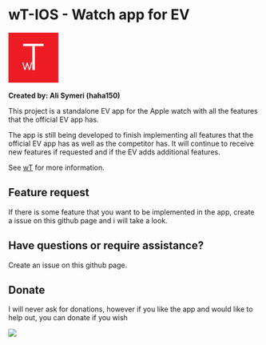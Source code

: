 # wT-IOS - Watch app for EV

<img src="wt.png" width="100">

**Created by: Ali Symeri (haha150)**

This project is a standalone EV app for the Apple watch with all the features that the official EV app has.

The app is still being developed to finish implementing all features that the official EV app has as well as the competitor has. It will continue to receive new features if requested and if the EV adds additional features.

See [wT](https://haha150.github.io/wT) for more information.

## Feature request

If there is some feature that you want to be implemented in the app, create a issue on this github page and i will take a look.

## Have questions or require assistance?

Create an issue on this github page.

## Donate

I will never ask for donations, however if you like the app and would like to help out, you can donate if you wish

[![](https://www.paypalobjects.com/en_US/i/btn/btn_donate_LG.gif)](https://www.paypal.com/donate/?business=88CWQTFPPYNJ4&no_recurring=1&item_name=wT+-+Watch+app+for+EV&currency_code=EUR)

